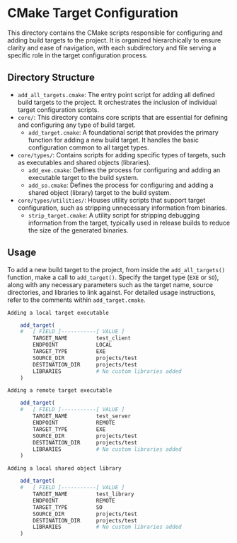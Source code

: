# CMake Target Configuration

This directory contains the CMake scripts responsible for configuring and adding build targets to the project. It is organized hierarchically to ensure clarity and ease of navigation, with each subdirectory and file serving a specific role in the target configuration process.

## Directory Structure

- `add_all_targets.cmake`: The entry point script for adding all defined build targets to the project. It orchestrates the inclusion of individual target configuration scripts.
- `core/`: This directory contains core scripts that are essential for defining and configuring any type of build target.
  - `add_target.cmake`: A foundational script that provides the primary function for adding a new build target. It handles the basic configuration common to all target types.
- `core/types/`: Contains scripts for adding specific types of targets, such as executables and shared objects (libraries).
  - `add_exe.cmake`: Defines the process for configuring and adding an executable target to the build system.
  - `add_so.cmake`: Defines the process for configuring and adding a shared object (library) target to the build system.
- `core/types/utilities/`: Houses utility scripts that support target configuration, such as stripping unnecessary information from binaries.
  - `strip_target.cmake`: A utility script for stripping debugging information from the target, typically used in release builds to reduce the size of the generated binaries.

## Usage

To add a new build target to the project, from inside the `add_all_targets()` function, make a call to `add_target()`. Specify the target type (`EXE` or `SO`), along with any necessary parameters such as the target name, source directories, and libraries to link against. For detailed usage instructions, refer to the comments within `add_target.cmake`.

`Adding a local target executable`
```cmake
    add_target(
    #   [ FIELD ]-----------[ VALUE ]
        TARGET_NAME         test_client
        ENDPOINT            LOCAL
        TARGET_TYPE         EXE
        SOURCE_DIR          projects/test
        DESTINATION_DIR     projects/test
        LIBRARIES           # No custom libraries added
    )
```
`Adding a remote target executable`
```cmake
    add_target(
    #   [ FIELD ]-----------[ VALUE ]
        TARGET_NAME         test_server
        ENDPOINT            REMOTE
        TARGET_TYPE         EXE
        SOURCE_DIR          projects/test
        DESTINATION_DIR     projects/test
        LIBRARIES           # No custom libraries added
    )
```
`Adding a local shared object library`
```cmake
    add_target(
    #   [ FIELD ]-----------[ VALUE ]
        TARGET_NAME         test_library
        ENDPOINT            REMOTE
        TARGET_TYPE         SO
        SOURCE_DIR          projects/test
        DESTINATION_DIR     projects/test
        LIBRARIES           # No custom libraries added
    )
```